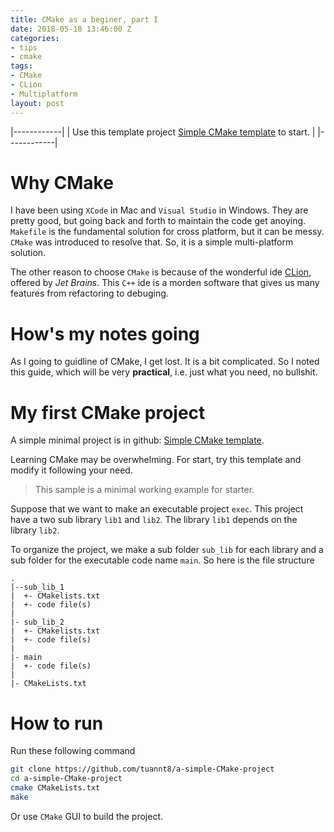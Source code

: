 ```yaml
---
title: CMake as a beginer, part I
date: 2018-05-18 13:46:00 Z
categories:
- tips
- cmake
tags:
- CMake
- CLion
- Multiplatform
layout: post
---
```


|------------|
| Use this template project [Simple CMake template][my-github-link] to start. |
|------------|





# Why **CMake**

I have been using `XCode` in Mac and `Visual Studio` in Windows. They are pretty good, but going back and forth to maintain the code get anoying. `Makefile` is the fundamental solution for cross platform, but it can be messy. `CMake` was introduced to resolve that. So, it is a simple multi-platform solution.

The other reason to choose `CMake` is because of the wonderful ide [CLion][clion-link], offered by *Jet Brains*. This `C++` ide is a morden software that gives us many features from refactoring to debuging.

[clion-link]:https://www.jetbrains.com/clion/

# How's my notes going
As I going to guidline of CMake, I get lost. It is a bit complicated. So I noted this guide, which will be very **practical**, i.e. just what you need, no bullshit.
# My first **CMake** project
A simple minimal project is in github: [Simple CMake template][my-github-link].

Learning CMake may be overwhelming. For start, try this template and modify it following your need.

> This sample is a minimal working example for starter. 

Suppose that we want to make an executable project `exec`. This project have a two sub library `lib1` and `lib2`. The library `lib1` depends on the library `lib2`.

To organize the project, we make a sub folder `sub_lib` for each library and a sub folder for the executable code name `main`. So here is the file structure

```
.
|--sub_lib_1
|  +- CMakelists.txt
|  +- code file(s)
|
|- sub_lib_2
|  +- CMakelists.txt
|  +- code file(s)
|
|- main
|  +- code file(s)
|
|- CMakeLists.txt
```

# How to run

Run these following command

```bash
git clone https://github.com/tuannt8/a-simple-CMake-project
cd a-simple-CMake-project
cmake CMakeLists.txt
make
```

Or use `CMake` GUI to build the project.

[my-github-link]:https://github.com/tuannt8/a-simple-CMake-project
